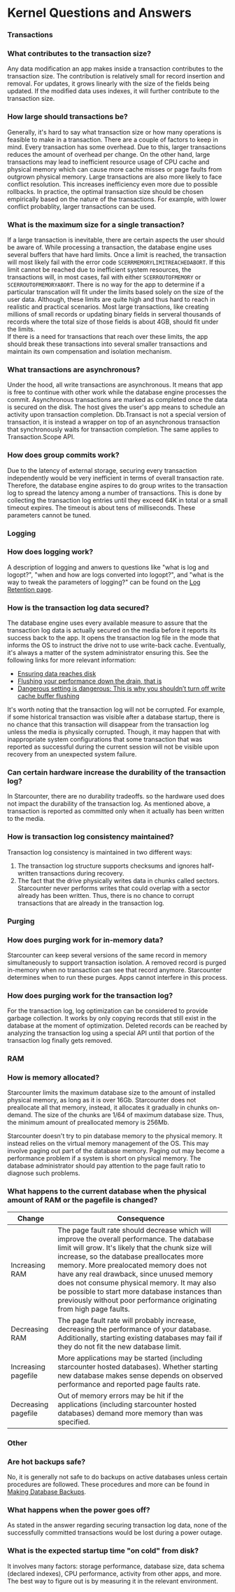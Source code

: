 # Kernel Questions and Answers

### Transactions

### What contributes to the transaction size?

Any data modification an app makes inside a transaction contributes to the transaction size. The contribution is relatively small for record insertion and removal. For updates, it grows linearly with the size of the fields being updated. If the modified data uses indexes, it will further contribute to the transaction size.

### How large should transactions be?

Generally, it's hard to say what transaction size or how many operations is feasible to make in a transaction. There are a couple of factors to keep in mind. Every transaction has some overhead. Due to this, larger transactions reduces the amount of overhead per change. On the other hand, large transactions may lead to inefficient resource usage of CPU cache and physical memory which can cause more cache misses or page faults from outgrown physical memory. Large transactions are also more likely to face conflict resolution. This increases inefficiency even more due to possible rollbacks. In practice, the optimal transaction size should be chosen empirically based on the nature of the transactions. For example, with lower conflict probablity, larger transactions can be used.

### What is the maximum size for a single transaction?

If a large transaction is inevitable, there are certain aspects the user should be aware of. While processing a transaction, the database engine uses several buffers that have hard limits. Once a limit is reached, the transaction will most likely fail with the error code `SCERRMEMORYLIMITREACHEDABORT`. If this limit cannot be reached due to inefficient system resources, the transactions will, in most cases, fail with either `SCERROUTOFMEMORY` or `SCERROUTOFMEMORYABORT`. There is no way for the app to determine if a particular transcation will fit under the limits based solely on the size of the user data. Although, these limits are quite high and thus hard to reach in realistic and practical scenarios. Most large transactions, like creating millions of small records or updating binary fields in serveral thousands of records where the total size of those fields is about 4GB, should fit under the limits.   
If there is a need for transactions that reach over these limits, the app should break these transactions into several smaller transactions and maintain its own compensation and isolation mechanism.

### What transactions are asynchronous?

Under the hood, all write transactions are asynchronous. It means that app is free to continue with other work while the database engine processes the commit. Asynchronous transactions are marked as completed once the data is secured on the disk. The host gives the user's app means to schedule an activity upon transaction completion. Db.Transact is not a special version of transaction, it is instead a wrapper on top of an asynchronous transaction that synchronously waits for transaction completion. The same applies to Transaction.Scope API.

### How does group commits work?

Due to the latency of external storage, securing every transaction independently would be very inefficient in terms of overall transaction rate. Therefore, the database engine aspires to do group writes to the transaction log to spread the latency among a number of transactions. This is done by collecting the transaction log entries until they exceed 64K in total or a small timeout expires. The timeout is about tens of milliseconds. These parameters cannot be tuned.

### Logging

### How does logging work?

A description of logging and anwers to questions like "what is log and logopt?", "when and how are logs converted into logopt?", and "what is the way to tweak the parameters of logging?" can be found on the [Log Retention page](log-retention.md).

### How is the transaction log data secured?

The database engine uses every available measure to assure that the transaction log data is actually secured on the media before it reports its success back to the app. It opens the transaction log file in the mode that informs the OS to instruct the drive not to use write-back cache. Eventually, it's always a matter of the system administrator ensuring this. See the following links for more relevant information:

* [Ensuring data reaches disk](https://lwn.net/Articles/457667/)
* [Flushing your performance down the drain, that is](https://blogs.msdn.microsoft.com/oldnewthing/20100909-00/?p=12913)
* [Dangerous setting is dangerous: This is why you shouldn’t turn off write cache buffer flushing](https://blogs.msdn.microsoft.com/oldnewthing/20130416-00/?p=4643)

It's worth noting that the transaction log will not be corrupted. For example, if some historical transaction was visible after a database startup, there is no chance that this transaction will disappear from the transaction log unless the media is physically corrupted. Though, it may happen that with inappropriate system configurations that some transaction that was reported as successful during the current session will not be visible upon recovery from an unexpected system failure.

### Can certain hardware increase the durability of the transaction log?

In Starcounter, there are no durability tradeoffs. so the hardware used does not impact the durability of the transaction log. As mentioned above, a transaction is reported as committed only when it actually has been written to the media.

### How is transaction log consistency maintained?

Transaction log consistency is maintained in two different ways:

1. The transaction log structure supports checksums and ignores half-written transactions during recovery. 
2. The fact that the drive physically writes data in chunks called sectors. Starcounter never performs writes that could overlap with a sector already has been written. Thus, there is no chance to corrupt transactions that are already in the transaction log.

### Purging

### How does purging work for in-memory data?

Starcounter can keep several versions of the same record in memory simultaneously to support transaction isolation. A removed record is purged in-memory when no transaction can see that record anymore. Starcounter determines when to run these purges. Apps cannot interfere in this process.

### How does purging work for the transaction log?

For the transaction log, log optimization can be considered to provide garbage collection. It works by only copying records that still exist in the database at the moment of optimization. Deleted records can be reached by analyzing the transaction log using a special API until that portion of the transaction log finally gets removed.

### RAM

### How is memory allocated?

Starcounter limits the maximum database size to the amount of installed physical memory, as long as it is over 16Gb. Starcounter does not preallocate all that memory, instead, it allocates it gradually in chunks on-demand. The size of the chunks are 1/64 of maximum database size. Thus, the minimum amount of preallocated memory is 256Mb.

Starcounter doesn't try to pin database memory to the physical memory. It instead relies on the virtual memory management of the OS. This may involve paging out part of the database memory. Paging out may become a performance problem if a system is short on physical memory. The database administrator should pay attention to the page fault ratio to diagnose such problems.

### What happens to the current database when the physical amount of RAM or the pagefile is changed?

| Change | Consequence |
| --- | --- |
| Increasing RAM | The page fault rate should decrease which will improve the overall performance. The database limit will grow. It's likely that the chunk size will increase, so the database preallocates more memory. More prealocated memory does not have any real drawback, since unused memory does not consume physical memory. It may also be possible to start more database instances than previously without poor performance originating from high page faults. |
| Decreasing RAM | The page fault rate will probably increase, decreasing the performance of your database. Additionally, starting existing databases may fail if they do not fit the new database limit. |
| Increasing pagefile | More applications may be started \(including starcounter hosted databases\). Whether starting new database makes sense depends on observed performance and reported page faults rate. |
| Decreasing pagefile | Out of memory errors may be hit if the applications \(including starcounter hosted databases\) demand more memory than was specified. |

### Other

### Are hot backups safe?

No, it is generally not safe to do backups on active databases unless certain procedures are followed. These procedures and more can be found in [Making Database Backups](run-starcounter-in-production.md#making-database-backups).

### What happens when the power goes off?

As stated in the answer regarding securing transaction log data, none of the successfully committed transactions would be lost during a power outage.

### What is the expected startup time "on cold" from disk?

It involves many factors: storage performance, database size, data schema \(declared indexes\), CPU performance, activity from other apps, and more. The best way to figure out is by measuring it in the relevant environment.

